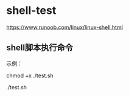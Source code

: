 # shell-test

https://www.runoob.com/linux/linux-shell.html

## shell脚本执行命令

示例：

chmod +x ./test.sh

./test.sh
